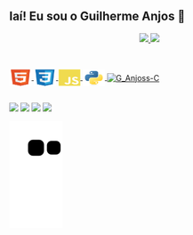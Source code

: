 ## Iaí! Eu sou o Guilherme Anjos 🤙

<div align="center">
  <a href="https://github.com/Guilherme-Anjoss">
  <img height="180em" src="https://github-readme-stats.vercel.app/api?username=Guilherme-Anjoss&show_icons=true&theme=tokyonight&include_all_commits=true&count_private=true"/>
  <img height="180em" src="https://github-readme-stats.vercel.app/api/top-langs/?username=Guilherme-Anjoss&layout=compact&langs_count=7&theme=tokyonight"/>
</div>

##
  
<div style="display: inline_block"><br>
  <img align="center" alt="G_Anjoss-HTML" height="30" width="40" src="https://raw.githubusercontent.com/devicons/devicon/master/icons/html5/html5-original.svg">
  <img align="center" alt="G_Anjoss-CSS" height="30" width="40" src="https://raw.githubusercontent.com/devicons/devicon/master/icons/css3/css3-original.svg">
  <img align="center" alt="G_Anjoss-Js" height="30" width="40" src="https://raw.githubusercontent.com/devicons/devicon/master/icons/javascript/javascript-plain.svg">
  <img align="center" alt="G_Anjoss-Python" height="30" width="40" src="https://raw.githubusercontent.com/devicons/devicon/master/icons/python/python-original.svg">
  <img align="center" alt="G_Anjoss-C" height="30" width="40" 
src="https://cdn.jsdelivr.net/gh/devicons/devicon/icons/c/c-original.svg" />
</div>
  
##
  
<div> 
  <a href="https://instagram.com/guilhermeanjoss" target="_blank"><img src="https://img.shields.io/badge/-Instagram-%23E4405F?style=for-the-badge&logo=instagram&logoColor=white" target="_blank"></a>
 <a href="https://discord.gg/wagxzStdcR" target="_blank"><img src="https://img.shields.io/badge/Discord-7289DA?style=for-the-badge&logo=discord&logoColor=white" target="_blank"></a> 
  <a href = "mailto:guilhermeanjoss_br@hotmail.com"><img src="https://img.shields.io/badge/EMail-0078D4?style=for-the-badge&logo=microsoft-outlook&logoColor=white"></a>
  <a href="https://www.linkedin.com/in/rafaella-ballerini-45875016a" target="_blank"><img src="https://img.shields.io/badge/-LinkedIn-%230077B5?style=for-the-badge&logo=linkedin&logoColor=white" target="_blank"></a> 
 
  ![Snake animation](https://github.com/rafaballerini/rafaballerini/blob/output/github-contribution-grid-snake.svg)
 
</div>
